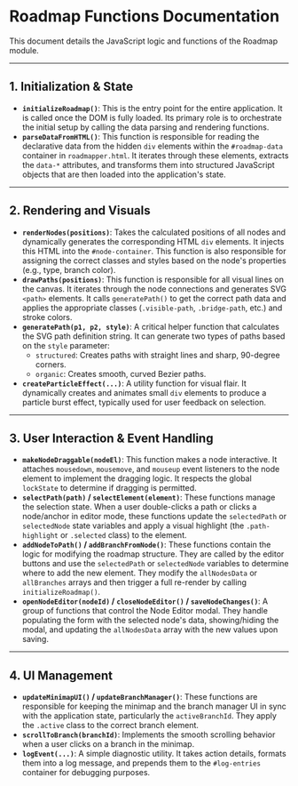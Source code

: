 # Roadmap Functions Documentation

This document details the JavaScript logic and functions of the Roadmap module.

---

## 1. Initialization & State

-   **`initializeRoadmap()`**: This is the entry point for the entire application. It is called once the DOM is fully loaded. Its primary role is to orchestrate the initial setup by calling the data parsing and rendering functions.
-   **`parseDataFromHTML()`**: This function is responsible for reading the declarative data from the hidden `div` elements within the `#roadmap-data` container in `roadmapper.html`. It iterates through these elements, extracts the `data-*` attributes, and transforms them into structured JavaScript objects that are then loaded into the application's state.

---

## 2. Rendering and Visuals

-   **`renderNodes(positions)`**: Takes the calculated positions of all nodes and dynamically generates the corresponding HTML `div` elements. It injects this HTML into the `#node-container`. This function is also responsible for assigning the correct classes and styles based on the node's properties (e.g., type, branch color).
-   **`drawPaths(positions)`**: This function is responsible for all visual lines on the canvas. It iterates through the node connections and generates SVG `<path>` elements. It calls `generatePath()` to get the correct path data and applies the appropriate classes (`.visible-path`, `.bridge-path`, etc.) and stroke colors.
-   **`generatePath(p1, p2, style)`**: A critical helper function that calculates the SVG path definition string. It can generate two types of paths based on the `style` parameter:
    -   `structured`: Creates paths with straight lines and sharp, 90-degree corners.
    -   `organic`: Creates smooth, curved Bezier paths.
-   **`createParticleEffect(...)`**: A utility function for visual flair. It dynamically creates and animates small `div` elements to produce a particle burst effect, typically used for user feedback on selection.

---

## 3. User Interaction & Event Handling

-   **`makeNodeDraggable(nodeEl)`**: This function makes a node interactive. It attaches `mousedown`, `mousemove`, and `mouseup` event listeners to the node element to implement the dragging logic. It respects the global `lockState` to determine if dragging is permitted.
-   **`selectPath(path)` / `selectElement(element)`**: These functions manage the selection state. When a user double-clicks a path or clicks a node/anchor in editor mode, these functions update the `selectedPath` or `selectedNode` state variables and apply a visual highlight (the `.path-highlight` or `.selected` class) to the element.
-   **`addNodeToPath()` / `addBranchFromNode()`**: These functions contain the logic for modifying the roadmap structure. They are called by the editor buttons and use the `selectedPath` or `selectedNode` variables to determine where to add the new element. They modify the `allNodesData` or `allBranches` arrays and then trigger a full re-render by calling `initializeRoadmap()`.
-   **`openNodeEditor(nodeId)` / `closeNodeEditor()` / `saveNodeChanges()`**: A group of functions that control the Node Editor modal. They handle populating the form with the selected node's data, showing/hiding the modal, and updating the `allNodesData` array with the new values upon saving.

---

## 4. UI Management

-   **`updateMinimapUI()` / `updateBranchManager()`**: These functions are responsible for keeping the minimap and the branch manager UI in sync with the application state, particularly the `activeBranchId`. They apply the `.active` class to the correct branch element.
-   **`scrollToBranch(branchId)`**: Implements the smooth scrolling behavior when a user clicks on a branch in the minimap.
-   **`logEvent(...)`**: A simple diagnostic utility. It takes action details, formats them into a log message, and prepends them to the `#log-entries` container for debugging purposes.
